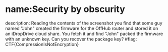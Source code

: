 # name:Security by obscurity
description: Reading the contents of the screenshot you find that some guy named "John" created the firmware for the OffHub router and stored it on an iDropDrive cloud share. You fetch it and find "John" packed the firmware with an unknown key. Can you recover the package key?
#flag: CTF{CompressionIsNotEncryption}